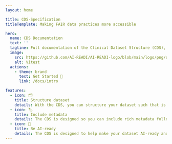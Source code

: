 ```yaml
---
layout: home

title: CDS-Specification
titleTemplate: Making FAIR data practices more accessible

hero:
  name: CDS Documentation
  text: ''
  tagline: Full documentation of the Clinical Dataset Structure (CDS), a standard for consistently structuring clinical research data and metadata at the root level of a dataset such that is it interoperable and reusable.
  image:
    src: https://github.com/AI-READI/AI-READI-logo/blob/main/logo/png/option2.png?raw=true
    alt: Vitest
  actions:
    - theme: brand
      text: Get Started 🚀
      link: /docs/intro

features:
  - icon: 🗂️
    title: Structure dataset
    details: With the CDS, you can structure your dataset such that is easily reusable by researchers and AI/ML applications.
  - icon: 🏷️
    title: Include metadata
    details: The CDS is designed so you can include rich metadata following standard schemas and vocabularies, in both human and machine friendly formats.
  - icon: 🤖
    title: Be AI-ready
    details: The CDS is designed to help make your dataset AI-ready and compliant with the FAIR (Findable, Accessible, Interoperable, Reusable) Principles
---
```

